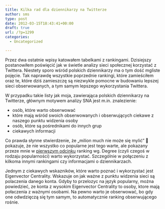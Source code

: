 ```yaml
---
title: Kilka rad dla dziennikarzy na Twitterze
author: sms
type: post
date: 2012-03-15T18:43:41+00:00
draft: true
url: /?p=1299
categories:
  - Uncategorized

---
```

Przez dwa ostatnie wpisy katowałem tabelkami z rankingami. Dzisiejszy postanowiłem poświęcić jak w świetle analizy sieci społecznej korzystać z Twittera. Niestety sporo wśród polskich dziennikarzy ma o tym dość mgliste pojęcie. Tak naprawdę wszystkie poprzednie rankingi, które zamieściłem oraz te, które dziś zamieszczę są niezwykle pomocne w budowaniu lepszej sieci obserwowanych, a tym samym lepszego wykorzystania Twittera.

<!--more-->

W przypadku takie listy jak moja, zawierająca polskich dziennikarzy na Twitterze, głównym motywem analizy SNA jest m.in. znalezienie:

  * osób, które warto obserwować
  * które mają wśród swoich obserwowanych i obserwujących ciekawe z naszego punktu widzenia osoby
  * osób, które są pośrednikami do innych grup
  * ciekawych informacji

Co prawda słynne stwierdzenie, że &#8222;milion much nie może się mylić&#8221; 🙂 pokazuje, że nie wszystko co popularne jest tego warte, ale pokazany przeze mnie w [pierwszym odcinku][1] ranking wg. Degree (czyli czegoś w rodzaju popularności) warto wykorzystać. Szczególnie w połączeniu z kilkoma innymi rankingami czy informacjami o dziennikarzach.

Jednym z ciekawych wskazników, które warto poznać i wykorzystać jest Eigenvector Centrality. Wskazuje on jak ważne z punktu widzenia sieci są polaczenia danego konta. Gdyby to przelozyc na język popularny, można powiedzieć, ze konta z wysokim Eigenvector Centrality to osoby, ktore mają połaczenia z ważnymi osobami. Na pewno warto je obserwować, bo gdy one odwdzięczą się tym samym, to automatycznie ranking obserwującego rośnie.

 [1]: http://www.dziennikarz.pl/index.php/2012/03/04/ranking-dziennikarzy-na-polskim-twitterze/ "Ranking polskich dziennikarzy na Twitterze"
